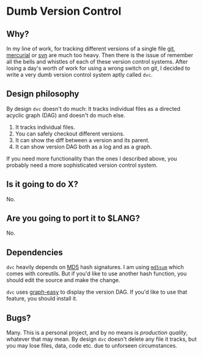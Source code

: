 # Dumb Version Control

## Why?

In my line of work, for tracking different versions of a single
file [git][1], [mercurial][2] or [svn][3] are much too heavy.
Then there is the issue of remember all the bells and whistles
of each of these version control systems.  After losing a day's
worth of work for using a wrong switch on git, I decided to write
a very dumb version control system aptly called `dvc`.

## Design philosophy

By design `dvc` doesn't do much: It tracks individual files 
as a directed acyclic graph (DAG) and doesn't do much else.

1. It tracks individual files.
2. You can safely checkout different versions.
3. It can show the diff between a version and its parent.
4. It can show version DAG both as a log and as a graph.

If you need more functionality than the ones I described above,
you probably need a more sophisticated version control system.

## Is it going to do X?

No.

## Are you going to port it to $LANG?

No.

## Dependencies

`dvc` heavily depends on [MD5][5] hash signatures. I am using [`md5sum`][6] which
comes with coreutils.  But if you'd like to use another hash function, you should
edit the source and make the change.

`dvc` uses [graph-easy][4] to display the version DAG.  If you'd like
to use that feature, you should install it.

## Bugs?

Many. This is a personal project, and by no means is *production quality*,
whatever that may mean.  By design `dvc` doesn't delete any file it tracks,
but you may lose files, data, code etc. due to unforseen circumstances.

[1]: https://git-scm.com/
[2]: https://www.mercurial-scm.org/
[3]: https://subversion.apache.org/
[4]: http://bloodgate.com/perl/graph/manual/
[5]: https://en.wikipedia.org/wiki/MD5 
[6]: https://en.wikipedia.org/wiki/Md5sum
